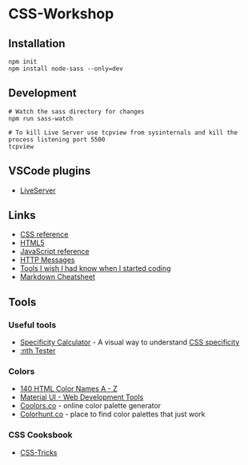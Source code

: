 # CSS-Workshop

## Installation
    npm init
    npm install node-sass --only=dev

## Development
    # Watch the sass directory for changes
    npm run sass-watch

    # To kill Live Server use tcpview from sysinternals and kill the process listening port 5500
    tcpview

## VSCode plugins
- [LiveServer](ttps://marketplace.visualstudio.com/items?itemName=ritwickdey.LiveServer)

## Links

- [CSS reference](https://developer.mozilla.org/en-US/docs/Web/CSS/Reference)
- [HTML5](https://developer.mozilla.org/en-US/docs/Web/Guide/HTML/HTML5)
- [JavaScript reference](https://developer.mozilla.org/bm/docs/Web/JavaScript/Reference)
- [HTTP Messages](https://www.w3schools.com/tags/ref_httpmessages.asp)
- [Tools I wish I had know when I started coding](http://msdn.com)
- [Markdown Cheatsheet](https://github.com/adam-p/markdown-here/wiki/Markdown-Cheatsheet)

## Tools

### Useful tools
- [Specificity Calculator](https://specificity.keegan.st/) - A visual way to understand [CSS specificity](https://www.w3.org/TR/selectors-3/#specificity)
- [:nth Tester](https://css-tricks.com/examples/nth-child-tester/#)

### Colors
- [140 HTML Color Names A - Z](http://www.html-color-names.com/)
- [Material UI - Web Development Tools](https://www.materialui.co/)
- [Coolors.co](https://coolors.co/) - online color palette generator
- [Colorhunt.co](http://colorhunt.co/) - place to find color palettes that just work

### CSS Cooksbook
- [CSS-Tricks](https://css-tricks.com/)
